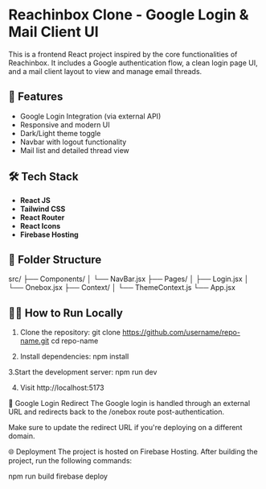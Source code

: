 # Reachinbox Clone - Google Login & Mail Client UI

This is a frontend React project inspired by the core functionalities of Reachinbox. It includes a Google authentication flow, a clean login page UI, and a mail client layout to view and manage email threads.

## 🚀 Features

- Google Login Integration (via external API)
- Responsive and modern UI
- Dark/Light theme toggle
- Navbar with logout functionality
- Mail list and detailed thread view

## 🛠️ Tech Stack

- **React JS**
- **Tailwind CSS**
- **React Router**
- **React Icons**
- **Firebase Hosting**

## 📁 Folder Structure
src/
├── Components/
│ └── NavBar.jsx
├── Pages/
│ ├── Login.jsx
│ └── Onebox.jsx
├── Context/
│ └── ThemeContext.js
└── App.jsx



## 🧑‍💻 How to Run Locally

1. Clone the repository:
git clone https://github.com/username/repo-name.git
cd repo-name


2. Install dependencies:
npm install


3.Start the development server:
npm run dev


4. Visit http://localhost:5173



🔐 Google Login Redirect
The Google login is handled through an external URL and redirects back to the /onebox route post-authentication.

Make sure to update the redirect URL if you're deploying on a different domain.


🌐 Deployment
The project is hosted on Firebase Hosting. After building the project, run the following commands:

npm run build
firebase deploy
